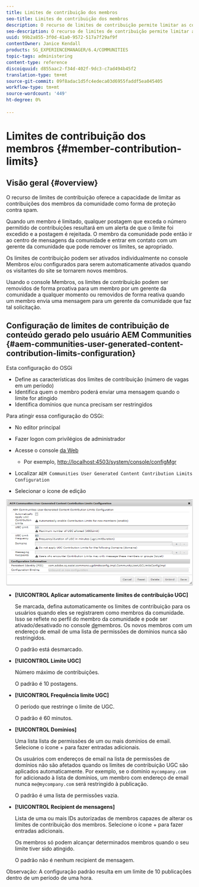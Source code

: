 ```yaml
---
title: Limites de contribuição dos membros
seo-title: Limites de contribuição dos membros
description: O recurso de limites de contribuição permite limitar as contribuições para proteção contra spam
seo-description: O recurso de limites de contribuição permite limitar as contribuições para proteção contra spam
uuid: 99b2a855-3f0d-41a0-9572-517a7f29af9f
contentOwner: Janice Kendall
products: SG_EXPERIENCEMANAGER/6.4/COMMUNITIES
topic-tags: administering
content-type: reference
discoiquuid: d855aac2-f34d-402f-9dc3-c7ad494b45f2
translation-type: tm+mt
source-git-commit: 09f8adac1d5fc4edeca03d6955faddf5ea045405
workflow-type: tm+mt
source-wordcount: '449'
ht-degree: 0%

---
```



# Limites de contribuição dos membros {#member-contribution-limits}

## Visão geral {#overview}

O recurso de limites de contribuição oferece a capacidade de limitar as contribuições dos membros da comunidade como forma de proteção contra spam.

Quando um membro é limitado, qualquer postagem que exceda o número permitido de contribuições resultará em um alerta de que o limite foi excedido e a postagem é rejeitada. O membro da comunidade pode então ir ao centro de mensagens da comunidade e entrar em contato com um gerente da comunidade que pode remover os limites, se apropriado.

Os limites de contribuição podem ser ativados individualmente no console [](members.md) Membros e/ou configurados para serem automaticamente ativados quando os visitantes do site se tornarem novos membros.

Usando o console Membros, os limites de contribuição podem ser removidos de forma proativa para um membro por um gerente da comunidade a qualquer momento ou removidos de forma reativa quando um membro envia uma mensagem para um gerente da comunidade que faz tal solicitação.

## Configuração de limites de contribuição de conteúdo gerado pelo usuário AEM Communities {#aem-communities-user-generated-content-contribution-limits-configuration}

Esta configuração do OSGi

* Define as características dos limites de contribuição (número de vagas em um período)
* Identifica quem o membro poderá enviar uma mensagem quando o limite for atingido
* Identifica domínios que nunca precisam ser restringidos

Para atingir essa configuração do OSGi:

* No editor principal
* Fazer logon com privilégios de administrador
* Acesse o console [da Web](../../help/sites-deploying/configuring-osgi.md)

   * Por exemplo, [http://localhost:4503/system/console/configMgr](http://localhost:4503/system/console/configMgr)

* Localizar `AEM Communities User Generated Content Contribution Limits Configuration`
* Selecionar o ícone de edição

![chlimage_1-129](assets/chlimage_1-127.png)

* **[!UICONTROL Aplicar automaticamente limites de contribuição UGC]**

   Se marcada, defina automaticamente os limites de contribuição para os usuários quando eles se registrarem como membros da comunidade. Isso se reflete no perfil do membro da comunidade e pode ser ativado/desativado no console [de](members.md)membros. Os novos membros com um endereço de email de uma lista de permissões de domínios nunca são restringidos.

   O padrão está desmarcado.

* **[!UICONTROL Limite UGC]**

   Número máximo de contribuições.

   O padrão é 10 postagens.

* **[!UICONTROL Frequência limite UGC]**

   O período que restringe o limite de UGC.

   O padrão é 60 minutos.

* **[!UICONTROL Domínios]**

   Uma lista lista de permissões de um ou mais domínios de email. Selecione o ícone + para fazer entradas adicionais.

   Os usuários com endereços de email na lista de permissões de domínios não são afetados quando os limites de contribuição UGC são aplicados automaticamente. Por exemplo, se o domínio `mycompany.com` for adicionado à lista de domínios, um membro com endereço de email nunca `me@mycompany.com` será restringido à publicação.

   O padrão é uma lista de permissões vazia.

* **[!UICONTROL Recipient de mensagens]**

   Lista de uma ou mais IDs autorizadas de membros capazes de alterar os limites de contribuição dos membros. Selecione o ícone + para fazer entradas adicionais.

   Os membros só podem alcançar determinados membros quando o seu limite tiver sido atingido.

   O padrão não é nenhum recipient de mensagem.

Observação: A configuração padrão resulta em um limite de 10 publicações dentro de um período de uma hora.
